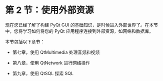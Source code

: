 # 第 2 节：使用外部资源

现在您已经了解了构建 PyQt GUI 的基础知识，是时候进入外部世界了。在本节中，您将学习如何将您的 PyQt 应用程序连接到外部资源，如网络和数据库。

本节包括以下章节：

+   第七章，使用 QtMultimedia 处理音频和视频

+   第八章，使用 QtNetwork 进行网络操作

+   第九章，使用 QtSQL 探索 SQL

